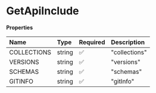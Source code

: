 # GetApiInclude

**Properties**

| Name        | Type   | Required | Description   |
| :---------- | :----- | :------- | :------------ |
| COLLECTIONS | string | ✅       | "collections" |
| VERSIONS    | string | ✅       | "versions"    |
| SCHEMAS     | string | ✅       | "schemas"     |
| GITINFO     | string | ✅       | "gitInfo"     |

<!-- This file was generated by liblab | https://liblab.com/ -->
